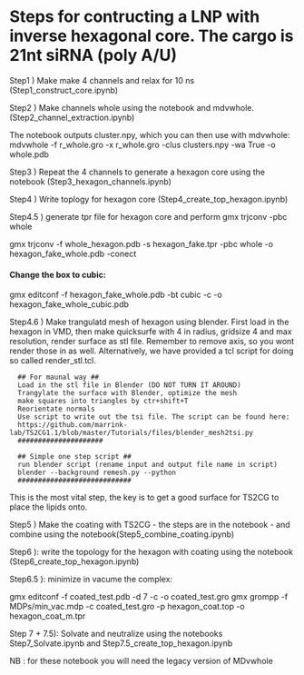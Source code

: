 # Steps for contructing a LNP with inverse hexagonal core. The cargo is 21nt siRNA (poly A/U)

Step1 ) Make make 4 channels and relax for 10 ns  (Step1_construct_core.ipynb)

Step2 ) Make channels whole using the notebook and mdvwhole.  (Step2_channel_extraction.ipynb)

The notebook outputs cluster.npy, which you can then use with mdvwhole:
mdvwhole -f r_whole.gro -x r_whole.gro -clus clusters.npy -wa True -o whole.pdb

Step3 ) Repeat the 4 channels to generate a hexagon core using the notebook (Step3_hexagon_channels.ipynb)

Step4 ) Write toplogy for hexagon core  (Step4_create_top_hexagon.ipynb)

Step4.5 ) generate tpr file for hexagon core and perform gmx trjconv -pbc whole 

gmx trjconv -f whole_hexagon.pdb -s hexagon_fake.tpr -pbc whole -o hexagon_fake_whole.pdb -conect
#### Change the box to cubic:
gmx editconf -f hexagon_fake_whole.pdb -bt cubic -c -o hexagon_fake_whole_cubic.pdb

Step4.6 ) Make trangulatd mesh of hexagon using blender.
First load in the hexagon in VMD, then make quicksurfe with 4 in radius, gridsize 4 and max resolution, render surface as stl file. Remember to remove axis, so you wont render those in as well. 
Alternatively, we have provided a tcl script for doing so called render_stl.tcl. 

      ## For maunal way ##
      Load in the stl file in Blender (DO NOT TURN IT AROUND) 
      Trangylate the surface with Blender, optimize the mesh
      make squares into triangles by ctr+shift+T
      Reorientate normals
      Use script to write out the tsi file. The script can be found here: 
      https://github.com/marrink-lab/TS2CG1.1/blob/master/Tutorials/files/blender_mesh2tsi.py 
      #####################
      
      ## Simple one step script ##
      run blender script (rename input and output file name in script)
      blender --background remesh.py --python 
      ############################

This is the most vital step, the key is to get a good surface for TS2CG to place the lipids onto. 

Step5 ) Make the coating with TS2CG - the steps are in the notebook - and combine using the notebook(Step5_combine_coating.ipynb)

Step6 ): write the topology for the hexagon with coating using the notebook (Step6_create_top_hexagon.ipynb)

Step6.5 ): minimize in vacume the complex:

gmx editconf -f coated_test.pdb -d 7 -c -o coated_test.gro
gmx grompp -f MDPs/min_vac.mdp -c coated_test.gro -p hexagon_coat.top -o hexagon_coat_m.tpr


Step 7 + 7.5): Solvate and neutralize using the notebooks Step7_Solvate.ipynb and Step7.5_create_top_hexagon.ipynb 


NB : for these notebook you will need the legacy version of MDvwhole

